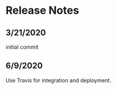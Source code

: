 # Release Notes

## 3/21/2020

initial commit

## 6/9/2020

Use Travis for integration and deployment.